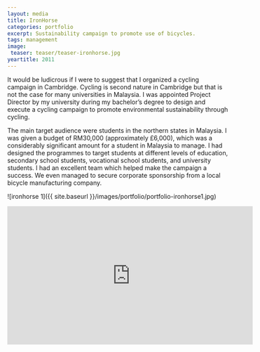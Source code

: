 ```yaml
---
layout: media
title: IronHorse
categories: portfolio
excerpt: Sustainability campaign to promote use of bicycles.
tags: management
image:
 teaser: teaser/teaser-ironhorse.jpg
yeartitle: 2011
---
```


It would be ludicrous if I were to suggest that I organized a cycling campaign in Cambridge. Cycling is second nature in Cambridge but that is not the case for many universities in Malaysia. I was appointed Project Director by my university during my bachelor’s degree to design and execute a cycling campaign to promote environmental sustainability through cycling.

The main target audience were students in the northern states in Malaysia. I was given a budget of RM30,000 (approximately £6,000), which was a considerably significant amount for a student in Malaysia to manage. I had designed the programmes to target students at different levels of education, secondary school students, vocational school students, and university students. I had an excellent team which helped make the campaign a success. We even managed to secure corporate sponsorship from a local bicycle manufacturing company.

![ironhorse 1]({{ site.baseurl }}/images/portfolio/portfolio-ironhorse1.jpg)

<iframe width="560" height="315" src="https://www.youtube.com/embed/YwodZPo2PYE" title="YouTube video player" frameborder="0" allow="accelerometer; autoplay; clipboard-write; encrypted-media; gyroscope; picture-in-picture" allowfullscreen></iframe>